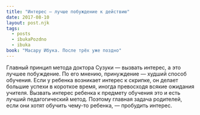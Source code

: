 ```yaml
---
title: "Интерес – лучше побуждение к действию"
date: 2017-08-10
layout: post.njk
tags:
  - posts
  - ibukaPozdno
  - ibuka
book: "Масару Ибука. После трёх уже поздно"
---
```


Главный принцип метода доктора Сузуки — вызвать интерес, а это лучшее побуждение. По его мнению, принуждение — худший способ обучения. Если у ребенка возникает интерес к скрипке, он делает большие успехи в короткое время, иногда превосходя всякие ожидания учителя. Вызвать интерес ребенка к предмету обучения это и есть лучший педагогический метод. Поэтому главная задача родителей, если они хотят обучить чему-то ребенка, — пробудить интерес.
